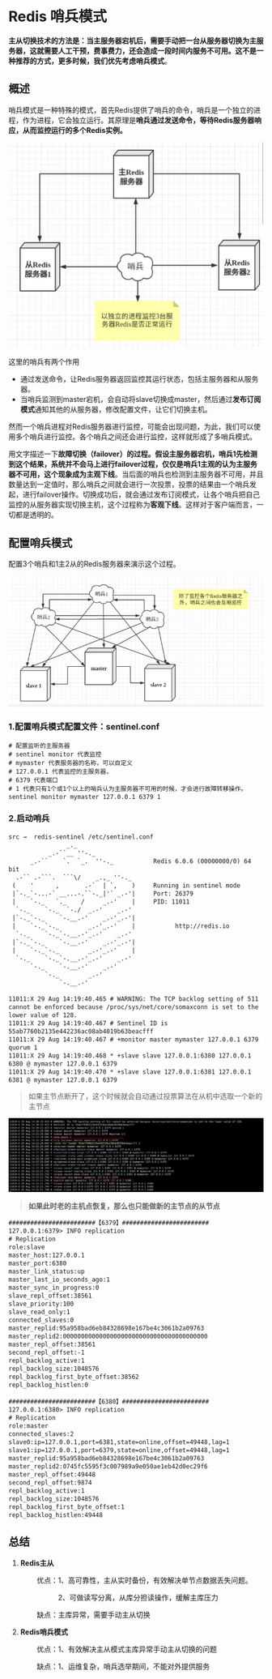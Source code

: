 # Redis 哨兵模式

**主从切换技术的方法是：当主服务器宕机后，需要手动把一台从服务器切换为主服务器，这就需要人工干预，费事费力，还会造成一段时间内服务不可用。**这不是一种推荐的方式，更多时候，我们优先考虑**哨兵模式**。

## 概述

哨兵模式是一种特殊的模式，首先Redis提供了哨兵的命令，哨兵是一个独立的进程，作为进程，它会独立运行。其原理是**哨兵通过发送命令，等待Redis服务器响应，从而监控运行的多个Redis实例。**

![img](images/11320039-57a77ca2757d0924.png)

这里的哨兵有两个作用

- 通过发送命令，让Redis服务器返回监控其运行状态，包括主服务器和从服务器。
- 当哨兵监测到master宕机，会自动将slave切换成master，然后通过**发布订阅模式**通知其他的从服务器，修改配置文件，让它们切换主机。

然而一个哨兵进程对Redis服务器进行监控，可能会出现问题，为此，我们可以使用多个哨兵进行监控。各个哨兵之间还会进行监控，这样就形成了多哨兵模式。

用文字描述一下**故障切换（failover）**的过程。假设主服务器宕机，哨兵1先检测到这个结果，系统并不会马上进行failover过程，仅仅是哨兵1主观的认为主服务器不可用，这个现象成为**主观下线**。当后面的哨兵也检测到主服务器不可用，并且数量达到一定值时，那么哨兵之间就会进行一次投票，投票的结果由一个哨兵发起，进行failover操作。切换成功后，就会通过发布订阅模式，让各个哨兵把自己监控的从服务器实现切换主机，这个过程称为**客观下线**。这样对于客户端而言，一切都是透明的。

## 配置哨兵模式

配置3个哨兵和1主2从的Redis服务器来演示这个过程。

![img](images/11320039-3f40b17c0412116c.png)



### 1.配置哨兵模式配置文件：sentinel.conf

```shell
# 配置监听的主服务器
# sentinel monitor 代表监控
# mymaster 代表服务器的名称，可以自定义
# 127.0.0.1 代表监控的主服务器，
# 6379 代表端口
# 1 代表只有1个或1个以上的哨兵认为主服务器不可用的时候，才会进行故障转移操作。
sentinel monitor mymaster 127.0.0.1 6379 1
```

### 2.启动哨兵

```shell
src →  redis-sentinel /etc/sentinel.conf 
                _._                                                  
           _.-``__ ''-._                                             
      _.-``    `.  `_.  ''-._           Redis 6.0.6 (00000000/0) 64 bit
  .-`` .-```.  ```\/    _.,_ ''-._                                   
 (    '      ,       .-`  | `,    )     Running in sentinel mode
 |`-._`-...-` __...-.``-._|'` _.-'|     Port: 26379
 |    `-._   `._    /     _.-'    |     PID: 11011
  `-._    `-._  `-./  _.-'    _.-'                                   
 |`-._`-._    `-.__.-'    _.-'_.-'|                                  
 |    `-._`-._        _.-'_.-'    |           http://redis.io        
  `-._    `-._`-.__.-'_.-'    _.-'                                   
 |`-._`-._    `-.__.-'    _.-'_.-'|                                  
 |    `-._`-._        _.-'_.-'    |                                  
  `-._    `-._`-.__.-'_.-'    _.-'                                   
      `-._    `-.__.-'    _.-'                                       
          `-._        _.-'                                           
              `-.__.-'                                               

11011:X 29 Aug 14:19:40.465 # WARNING: The TCP backlog setting of 511 cannot be enforced because /proc/sys/net/core/somaxconn is set to the lower value of 128.
11011:X 29 Aug 14:19:40.467 # Sentinel ID is 55ab7760b2135e442236ac08ab4019b63beacfff
11011:X 29 Aug 14:19:40.467 # +monitor master mymaster 127.0.0.1 6379 quorum 1
11011:X 29 Aug 14:19:40.468 * +slave slave 127.0.0.1:6380 127.0.0.1 6380 @ mymaster 127.0.0.1 6379
11011:X 29 Aug 14:19:40.470 * +slave slave 127.0.0.1:6381 127.0.0.1 6381 @ mymaster 127.0.0.1 6379
```

>  如果主节点断开了，这个时候就会自动通过投票算法在从机中选取一个新的主节点

![image-20200829142834484](images/image-20200829142834484.png)

> **如果此时老的主机点恢复，那么也只能做新的主节点的从节点**

```shell
########################【6379】########################
127.0.0.1:6379> INFO replication
# Replication
role:slave
master_host:127.0.0.1
master_port:6380
master_link_status:up
master_last_io_seconds_ago:1
master_sync_in_progress:0
slave_repl_offset:38561
slave_priority:100
slave_read_only:1
connected_slaves:0
master_replid:95a958bad6eb84328698e167be4c3061b2a09763
master_replid2:0000000000000000000000000000000000000000
master_repl_offset:38561
second_repl_offset:-1
repl_backlog_active:1
repl_backlog_size:1048576
repl_backlog_first_byte_offset:38562
repl_backlog_histlen:0

########################【6380】########################
127.0.0.1:6380> INFO replication
# Replication
role:master
connected_slaves:2
slave0:ip=127.0.0.1,port=6381,state=online,offset=49448,lag=1
slave1:ip=127.0.0.1,port=6379,state=online,offset=49448,lag=1
master_replid:95a958bad6eb84328698e167be4c3061b2a09763
master_replid2:0745fc5595f3c007989a9e050ae1eb42d0ec29f6
master_repl_offset:49448
second_repl_offset:9874
repl_backlog_active:1
repl_backlog_size:1048576
repl_backlog_first_byte_offset:1
repl_backlog_histlen:49448
```



## 总结

1. **Redis主从**

　　　　优点：1、高可靠性，主从实时备份，有效解决单节点数据丢失问题。

　　　　　　　2、可做读写分离，从库分担读操作，缓解主库压力

　　　　缺点：主库异常，需要手动主从切换

2. **Redis哨兵模式**

　　　　优点：1、有效解决主从模式主库异常手动主从切换的问题

　　　　缺点：1、运维复杂，哨兵选举期间，不能对外提供服务